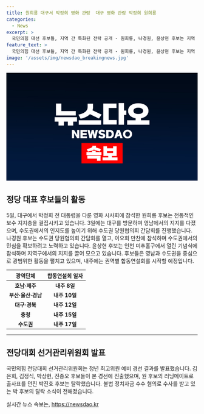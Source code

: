 ```yaml
---
title: 원희룡 대구서 박정희 영화 관람  대구 영화 관람 박정희 원희룡
categories:
  - News
excerpt: >
  국민의힘 대선 후보들, 지역 간 특화된 전략 공개 - 원희룡, 나경원, 윤상현 후보는 지역 간 경쟁력을 과시하기 위해 각 지역 당원협의회를 열며 활발한 행보를 펼치고 있다. 두 후보는 전통적인 보수 텃밭인 영남에서의 활동에 초점을 맞추고 있는 반면, 윤 후보는 수도권에서의 인지도를 높이기 위해 노력하고 있다. 이에 더해, 권역별 합동연설회와 방송 토론회 등을 통해 전략적으로 선거 캠페인을 전개할 계획이다.
feature_text: >
  국민의힘 대선 후보들, 지역 간 특화된 전략 공개 - 원희룡, 나경원, 윤상현 후보는 지역 간 경쟁력을 과시하기 위해 각 지역 당원협의회를 열며 활발한 행보를 펼치고 있다. 두 후보는 전통적인 보수 텃밭인 영남에서의 활동에 초점을 맞추고 있는 반면, 윤 후보는 수도권에서의 인지도를 높이기 위해 노력하고 있다. 이에 더해, 권역별 합동연설회와 방송 토론회 등을 통해 전략적으로 선거 캠페인을 전개할 계획이다.
image: '/assets/img/newsdao_breakingnews.jpg'
---
```


<p><img src="/assets/img/newsdao_breakingnews.jpg" alt="ontimetimes 속보" /></p>

<h2 data-ke-size="size26">정당 대표 후보들의 활동</h2>

<p data-ke-size="size16">5일, 대구에서 박정희 전 대통령을 다룬 영화 시사회에 참석한 원희룡 후보는 전통적인 보수 지지층을 결집시키고 있습니다. 3일에는 대구를 방문하며 영남에서의 지지를 다졌으며, 수도권에서의 인지도를 높이기 위해 수도권 당원협의회 간담회를 진행했습니다. 나경원 후보는 수도권 당원협의회 간담회를 열고, 이오회 만찬에 참석하며 수도권에서의 민심을 확보하려고 노력하고 있습니다. 윤상현 후보는 인천 미추홀구에서 열린 기념식에 참석하며 지역구에서의 지지를 끌어 모으고 있습니다. 후보들은 영남과 수도권을 중심으로 광범위한 활동을 펼치고 있으며, 내주에는 권역별 합동연설회를 시작할 예정입니다.</p>

<table>
<thead>
<tr>
<th style="text-align: center; height: 17px;"><b>광역단체</b></th>
<th style="text-align: center; height: 17px;"><b>합동연설회 일자</b></th>
</tr>
</thead>
<tbody>
<tr>
<td style="text-align: center; height: 17px;"><b>호남·제주</b></td>
<td style="text-align: center; height: 17px;"><b>내주 8일</b></td>
</tr>
<tr>
<td style="text-align: center; height: 17px;"><b>부산·울산·경남</b></td>
<td style="text-align: center; height: 17px;"><b>내주 10일</b></td>
</tr>
<tr>
<td style="text-align: center; height: 17px;"><b>대구·경북</b></td>
<td style="text-align: center; height: 17px;"><b>내주 12일</b></td>
</tr>
<tr>
<td style="text-align: center; height: 17px;"><b>충청</b></td>
<td style="text-align: center; height: 17px;"><b>내주 15일</b></td>
</tr>
<tr>
<td style="text-align: center; height: 17px;"><b>수도권</b></td>
<td style="text-align: center; height: 17px;"><b>내주 17일</b></td>
</tr>
</tbody>
</table>

<hr>

<h2 data-ke-size="size26">전당대회 선거관리위원회 발표</h2>

<p data-ke-size="size16">국민의힘 전당대회 선거관리위원회는 청년 최고위원 예비 경선 결과를 발표했습니다. 김은희, 김정식, 박상현, 진종오 후보들이 본 경선에 진출했으며, 원 후보의 러닝메이트로 출사표를 던진 박진호 후보는 탈락했습니다. 불법 정치자금 수수 혐의로 수사를 받고 있는 박 후보의 탈락 소식이 전해졌습니다.</p>
실시간 뉴스 속보는, <a href="https://newsdao.kr" rel="dofollow">https://newsdao.kr</a>


